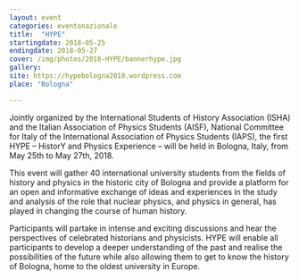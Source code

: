 ```yaml
---
layout: event
categories: eventonazionale
title:  "HYPE"
startingdate: 2018-05-25
endingdate: 2018-05-27
cover: /img/photos/2018-HYPE/bannerhype.jpg
gallery: 
site: https://hypebologna2018.wordpress.com
place: "Bologna"

---
```


Jointly organized by the International Students of History Association (ISHA) and the Italian Association of Physics Students (AISF), National Committee for Italy of the International Association of Physics Students (IAPS),  the first HYPE – HistorY and Physics Experience – will be held in Bologna, Italy, from May 25th to May 27th, 2018.

This event will gather 40 international university students from the fields of history and physics in the historic city of Bologna and provide a platform for an open and informative exchange of ideas and experiences in the study and analysis of the role that nuclear physics, and physics in general, has played in changing the course of human history.

Participants will partake in intense and exciting discussions and hear the perspectives of celebrated historians and physicists. HYPE will enable all participants to develop a deeper understanding of the past and realise the possibilities of the future while also allowing them to get to know the history of Bologna, home to the oldest university in Europe.

